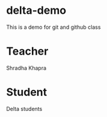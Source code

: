 # delta-demo
This is a demo for git and github class
# Teacher
Shradha Khapra
# Student
Delta students
